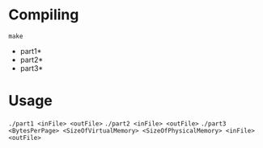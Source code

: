 # Compiling
`make`
<ul>
  <li>part1*</li>
  <li>part2*</li>
  <li>part3*</li>
</ul>

# Usage
`./part1 <inFile> <outFile>`
`./part2 <inFile> <outFile>`
`./part3 <BytesPerPage> <SizeOfVirtualMemory> <SizeOfPhysicalMemory> <inFile> <outFile>`
